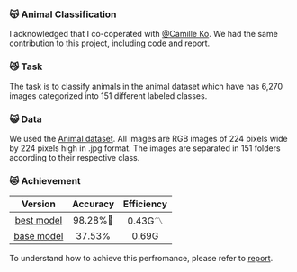 ### 😽 Animal Classification

I acknowledged that I co-coperated with [@Camille Ko](https://github.com/camillekokoko). We had the same contribution to this project, including code and report.

### 😼 Task
The task is to classify animals in the animal dataset which have has 6,270 images categorized into 151 different labeled classes.

### 😺 Data
We used the [Animal dataset](https://cloudstor.aarnet.edu.au/plus/s/cZYtNAeVhWD6uBX). All images are RGB images of 224 pixels wide by 224 pixels high in .jpg format. The images are separated in 151 folders according to their respective class.


### 😻 Achievement
| Version | Accuracy | Efficiency |
| :---: | :---:|:---:|
|[best model]()|98.28%🚀 |0.43G〽️|
|[base model]()|37.53%| 0.69G |

To understand how to achieve this perfromance, please refer to [report]().
